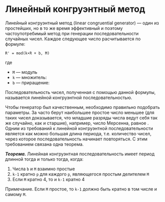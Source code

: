 # Линейный конгруэнтный метод

Линейный конгруэнтный метод (linear congruential generator) — один
из простейших, но в то же время эффективный и поэтому
частоупотребимый метод при генерации последовательности случайных
чисел. Каждое следующее число расчитывается по формуле:

`R' = mod(k∙R + b, M)`

где

- `M` — модуль 
- `k` — множитель: 
- `b` — приращение: 

Последовательность чисел, полученная с помощью данной формулы,
называется линейной конгруэнтной последовательностью.

Чтобы генератор был качественным, необходимо правильно подобрать
параметры. За  часто берут наибольшее простое число меньшее (для
таких чисел доказывается, что младшие разряды числа  ведут себя так
же случайно, как и старшие), например, число Мерсенна, равное .
Одним из требований к линейной конгруэнтной последовательности
является как можно большая длина периода, т.е. количество чисел,
через которое последовательность начинает повторяться. С этим
требованием связана одна теорема.

***Теорема.*** Линейная конгруэнтная последовательность имеет период
длинной  тогда и только тогда, когда:

1. Числа `b` и `M` взаимно простые
2. `k-1` кратно `p` для каждого `p`, являющегося простым делителем `M`
3. Если `M` кратно 4, то и `k-1` кратно 4

Примечание. Если `M` простое, то `k-1` должно быть кратно в том числе
и самому `M`.
